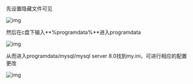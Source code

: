 先设置隐藏文件可见

![img](https://img-blog.csdn.net/20180623081348628?watermark/2/text/aHR0cHM6Ly9ibG9nLmNzZG4ubmV0L3FxXzQxNjA0MjY5/font/5a6L5L2T/fontsize/400/fill/I0JBQkFCMA==/dissolve/70)![点击并拖拽以移动](data:image/gif;base64,R0lGODlhAQABAPABAP///wAAACH5BAEKAAAALAAAAAABAAEAAAICRAEAOw==)

然后在c盘下输入**%programdata%**进入programdata

![img](https://img-blog.csdn.net/20180623080941296?watermark/2/text/aHR0cHM6Ly9ibG9nLmNzZG4ubmV0L3FxXzQxNjA0MjY5/font/5a6L5L2T/fontsize/400/fill/I0JBQkFCMA==/dissolve/70)![点击并拖拽以移动](data:image/gif;base64,R0lGODlhAQABAPABAP///wAAACH5BAEKAAAALAAAAAABAAEAAAICRAEAOw==)

从而进入programdata/mysql/mysql server 8.0找到my.ini，可进行相应的配置更改

![img](https://img-blog.csdn.net/20180623081037528?watermark/2/text/aHR0cHM6Ly9ibG9nLmNzZG4ubmV0L3FxXzQxNjA0MjY5/font/5a6L5L2T/fontsize/400/fill/I0JBQkFCMA==/dissolve/70)![点击并拖拽以移动](data:image/gif;base64,R0lGODlhAQABAPABAP///wAAACH5BAEKAAAALAAAAAABAAEAAAICRAEAOw==)
